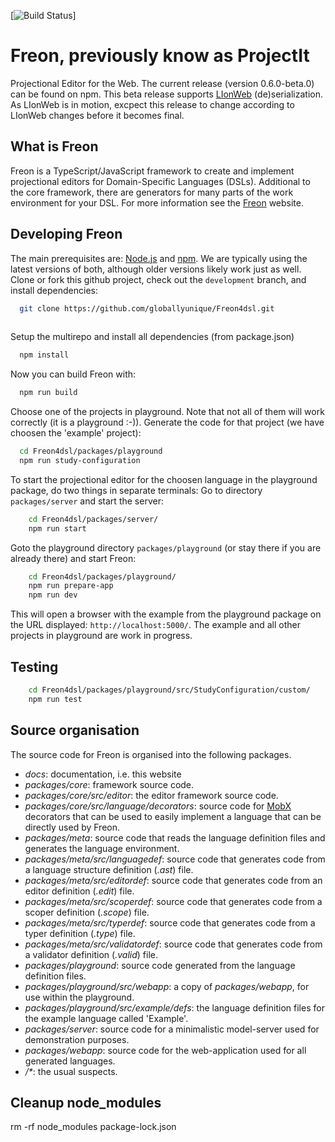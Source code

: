 [![Build Status](https://github.com/freon4dsl/freon4dsl/actions/workflows/node.js.yml/badge.svg)]
# Freon, previously know as ProjectIt
Projectional Editor for the Web. The current release (version 0.6.0-beta.0) can be found on npm.
This beta release supports [LIonWeb](https://github.com/LIonWeb-org) (de)serialization. 
As LIonWeb is in motion, excpect this release to change according to LIonWeb changes before it becomes final. 
## What is Freon
Freon is a TypeScript/JavaScript framework to create and implement projectional editors for Domain-Specific Languages (DSLs). 
Additional to the core framework, there are generators for many parts of the work environment for your DSL.
For more information see the <a href="https://www.freon4dsl.dev" target="_blank">Freon</a> website.
## Developing Freon
The main prerequisites are: [Node.js](https://nodejs.org/) and [npm](https://docs.npmjs.com/downloading-and-installing-node-js-and-npm/).
We are typically using the latest versions of both, although older versions likely work just as well.
Clone or fork this github project, check out the `development` branch, and install dependencies:
```bash
  git clone https://github.com/globallyunique/Freon4dsl.git
  
```
Setup the multirepo and install all dependencies (from package.json)
```bash
  npm install
```
Now you can build Freon with:
```bash
  npm run build
```
Choose one of the projects in playground. Note that not all of them will work correctly (it is a playground :-)). 
Generate the code for that project (we have choosen the 'example' project):
```bash
  cd Freon4dsl/packages/playground
  npm run study-configuration
```
To start the projectional editor for the choosen language in the playground package,
do two things in separate terminals:
Go to directory `packages/server` and start the server:
```bash
    cd Freon4dsl/packages/server/
    npm run start
```
Goto the playground directory `packages/playground` (or stay there if you are already there) and start Freon:
```bash
    cd Freon4dsl/packages/playground/
    npm run prepare-app
    npm run dev
```   
This will open a browser with the example from the playground package on 
the URL displayed: `http://localhost:5000/`. The example and all other projects in playground are
work in progress.
## Testing
```bash
    cd Freon4dsl/packages/playground/src/StudyConfiguration/custom/
    npm run test
``` 
## Source organisation
The source code for Freon is organised into the following packages.
* *docs*: documentation, i.e. this website
* *packages/core*: framework source code.
* *packages/core/src/editor*: the editor framework source code.
* *packages/core/src/language/decorators*: source code for <a href="https://mobx.js.org/" target="_blank">MobX</a> decorators that can be used to easily implement a language that can be
  directly used by Freon.
* *packages/meta*: source code that reads the language definition files and generates the language environment.
* *packages/meta/src/languagedef*: source code that generates code from a language structure definition (*.ast*) file.
* *packages/meta/src/editordef*: source code that generates code from an editor definition (*.edit*) file.
* *packages/meta/src/scoperdef*: source code that generates code from a scoper definition (*.scope*) file.
* *packages/meta/src/typerdef*: source code that generates code from a typer definition (*.type*) file.
* *packages/meta/src/validatordef*: source code that generates code from a validator definition (*.valid*) file.
* *packages/playground*: source code generated from the language definition files.
* *packages/playground/src/webapp*: a copy of *packages/webapp*, for use within the playground.
* *packages/playground/src/example/defs*: the language definition files for the example language called 'Example'.
* *packages/server*: source code for a minimalistic model-server used for demonstration purposes.
* *packages/webapp*: source code for the web-application used for all generated languages.
* _/*_: the usual suspects.

## Cleanup node_modules
rm -rf node_modules package-lock.json